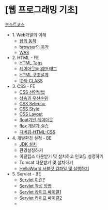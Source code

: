 # [웹 프로그래밍 기초]

<a href="https://www.edwith.org/boostcourse-web/joinLectures/12952">부스트코스</a>

<ul>
  <li>1. Web개발의 이해
    <ul>
      <li><a href="https://github.com/yeongyeonkim/Web-Programming-Basis/blob/master/Web%20Basis/%EC%9B%B9%EC%9D%98%20%EB%8F%99%EC%9E%91.md">웹의 동작</a></li>
      <li><a href="https://github.com/yeongyeonkim/Web-Programming-Basis/blob/master/Web%20Basis/%EB%B8%8C%EB%9D%BC%EC%9A%B0%EC%A0%80%EB%8A%94%20%EC%96%B4%EB%96%BB%EA%B2%8C%20%EB%8F%99%EC%9E%91%ED%95%98%EB%8A%94%EA%B0%80%3F.md">browser의 동작</a></li>
      <li><a href="https://github.com/yeongyeonkim/Web-Programming-Basis/blob/master/Web%20Basis/Was.md">WAS</a></li>
    </ul>  
  </li>
  
  <li>2. HTML - FE
    <ul>
      <li><a href="https://github.com/yeongyeonkim/Web-Programming-Basis/blob/master/Web%20Basis/HTML%20Tags.md">HTML Tags</a></li>
      <li><a href="https://github.com/yeongyeonkim/Web-Programming-Basis/blob/master/Web%20Basis/LayoutTag.md">레이아웃을 위한 태그</a></li>
      <li><a href="https://github.com/yeongyeonkim/Web-Programming-Basis/blob/master/Web%20Basis/HTML%20%EA%B5%AC%EC%A1%B0%EC%84%A4%EA%B3%84.md">HTML 구조설계</a></li>
      <li><a href="https://github.com/yeongyeonkim/Web-Programming-Basis/blob/master/Web%20Basis/class%20%EC%99%80%20id%20%EC%86%8D%EC%84%B1.md">ID와 CLASS</a></li>
    </ul>
  </li>
  
  <li>3. CSS - FE
   <ul>
    <li><a href="https://github.com/yeongyeonkim/Web-Programming-Basis/blob/master/Web%20Basis/Css1.md">CSS 선언방법</a></li>
    <li><a href="https://github.com/yeongyeonkim/Web-Programming-Basis/blob/master/Web%20Basis/%EC%83%81%EC%86%8D%EA%B3%BC%20%EC%9A%B0%EC%84%A0%EC%88%9C%EC%9C%84.md">상속과 우선순위</a></li>
    <li><a href="https://github.com/yeongyeonkim/Web-Programming-Basis/blob/master/Web%20Basis/CSS%20Selector.md">CSS Selector</a></li>
    <li><a href="https://github.com/yeongyeonkim/Web-Programming-Basis/blob/master/Web%20Basis/CSS%20Style%20%EB%B3%80%EA%B2%BD.md">CSS Style</a></li>
    <li><a href="https://github.com/yeongyeonkim/Web-Programming-Basis/blob/master/Web%20Basis/CSS%20Layout.md">CSS Layout</a></li>
    <li><a href="https://github.com/yeongyeonkim/Web-Programming-Basis/blob/master/Web%20Basis/float%20%EA%B8%B0%EB%B0%98%20%EB%A0%88%EC%9D%B4%EC%95%84%EC%9B%83.md">float기반 레이아웃</a></li>
     <li><a href="https://github.com/yeongyeonkim/Web-Programming-Basis/blob/master/Web%20Basis/flex.md">flex 개념과 실습</a></li>
     <li><a href="">디버깅-HTML-CSS</a></li>
    </ul>
  </li>  
  <li>4. 개발환경 설정 - BE
    <ul>
      <li><a href="https://github.com/yeongyeonkim/Web-Programming-Basis/blob/master/Web%20Basis/JDK%20install.md">JDK 설치</a></li>
      <li>환경설정하기</li>
      <li>이클립스 다운받기 및 설치하고 인코딩 설정하기</li>
      <li>Tomcat 다운받기 및 설치하기</li>
      <li><a href="https://github.com/yeongyeonkim/Web-Programming-Basis/blob/master/Web%20Basis/%EC%84%9C%EB%B8%94%EB%A6%BF%20%EC%BB%B4%ED%8C%8C%EC%9D%BC%20%EB%B0%8F%20%EC%8B%A4%ED%96%89%ED%95%98%EA%B8%B0.md">HelloWorld 서블릿 컴파일 및 실행하기</a></li>
    </ul>
  </li> 
  <li>5. Servlet - BE
    <ul>
      <li><a href="https://github.com/yeongyeonkim/Web-Programming-Basis/blob/master/Web%20Basis/Servlet%20%EC%9D%B4%EB%9E%80%3F.md">Servlet 이란?</a></li>
      <li><a href="https://github.com/yeongyeonkim/Web-Programming-Basis/blob/master/Web%20Basis/Servlet%20%EC%9E%91%EC%84%B1%EB%B0%A9%EB%B2%95.md">Servlet 작성 방법</a></li>
      <li><a href="https://github.com/yeongyeonkim/Web-Programming-Basis/blob/master/Web%20Basis/Servlet%20%EB%9D%BC%EC%9D%B4%ED%94%84%20%EC%8B%B8%EC%9D%B4%ED%81%B4.md">Servlet 라이프 싸이클1</a></li>
      <li><a href="https://github.com/yeongyeonkim/Web-Programming-Basis/blob/master/Web%20Basis/Servlet%20%EB%9D%BC%EC%9D%B4%ED%94%84%20%EC%8B%B8%EC%9D%B4%ED%81%B42.md">Servlet 라이프 싸이클2</a></li>
      <li><a href=""></a></li>
    </ul>
  </li>
  
  </ul>
